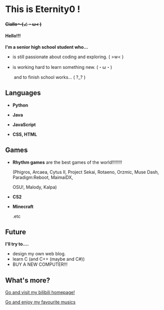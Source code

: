 # This is Eternity0 !
#### ~~Ciallo～(∠・ω< )~~
#### Hello!!!

**I'm a senior high school student who...**

+ is still passionate about coding and exploring. ( >w< )

+ is working hard to learn something new. (・ω・)

  ​  and to finish school works... ( ?_? )


## Languages

+ **Python**

+ **Java**

+ **JavaScript**

+ **CSS, HTML**

## Games

+ **Rhythm games** are the best games of the world!!!!!!!!

  (Phigros, Arcaea, Cytus II, Project Sekai, Rotaeno, Orzmic, Muse Dash, Paradigm:Reboot, MaimaiDX, 

   OSU!, Malody, Kalpa)

+ **CS2**

+ **Minecraft**

   .etc

## Future

**I'll try to....**

+ design my own web blog.
+ learn C (and C++ (maybe and C#))
+ BUY A NEW COMPUTER!!!

## What's more?

<a href="https://space.bilibili.com/488842102">Go and visit my bilibili homepage!</a>

<a href="https://music.163.com/#/playlist?id=4974517819">Go and enjoy my favourite musics</a>
